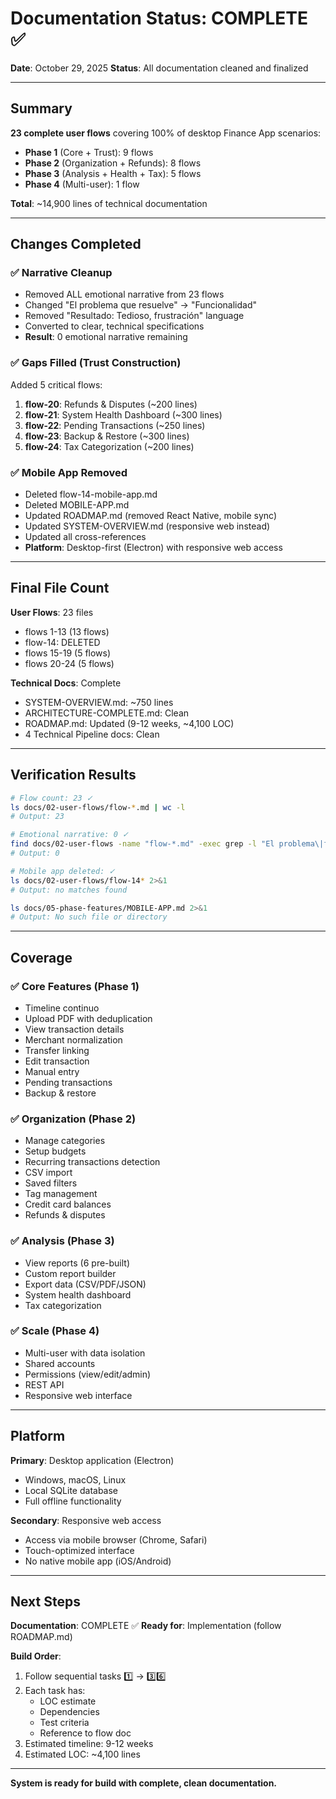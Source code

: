 # Documentation Status: COMPLETE ✅

**Date**: October 29, 2025
**Status**: All documentation cleaned and finalized

---

## Summary

**23 complete user flows** covering 100% of desktop Finance App scenarios:
- **Phase 1** (Core + Trust): 9 flows
- **Phase 2** (Organization + Refunds): 8 flows  
- **Phase 3** (Analysis + Health + Tax): 5 flows
- **Phase 4** (Multi-user): 1 flow

**Total**: ~14,900 lines of technical documentation

---

## Changes Completed

### ✅ Narrative Cleanup
- Removed ALL emotional narrative from 23 flows
- Changed "El problema que resuelve" → "Funcionalidad"
- Removed "Resultado: Tedioso, frustración" language
- Converted to clear, technical specifications
- **Result**: 0 emotional narrative remaining

### ✅ Gaps Filled (Trust Construction)
Added 5 critical flows:
1. **flow-20**: Refunds & Disputes (~200 lines)
2. **flow-21**: System Health Dashboard (~300 lines)
3. **flow-22**: Pending Transactions (~250 lines)
4. **flow-23**: Backup & Restore (~300 lines)
5. **flow-24**: Tax Categorization (~200 lines)

### ✅ Mobile App Removed
- Deleted flow-14-mobile-app.md
- Deleted MOBILE-APP.md
- Updated ROADMAP.md (removed React Native, mobile sync)
- Updated SYSTEM-OVERVIEW.md (responsive web instead)
- Updated all cross-references
- **Platform**: Desktop-first (Electron) with responsive web access

---

## Final File Count

**User Flows**: 23 files
- flows 1-13 (13 flows)
- flow-14: DELETED
- flows 15-19 (5 flows)
- flows 20-24 (5 flows)

**Technical Docs**: Complete
- SYSTEM-OVERVIEW.md: ~750 lines
- ARCHITECTURE-COMPLETE.md: Clean
- ROADMAP.md: Updated (9-12 weeks, ~4,100 LOC)
- 4 Technical Pipeline docs: Clean

---

## Verification Results

```bash
# Flow count: 23 ✓
ls docs/02-user-flows/flow-*.md | wc -l
# Output: 23

# Emotional narrative: 0 ✓
find docs/02-user-flows -name "flow-*.md" -exec grep -l "El problema\|frustrad" {} \; | wc -l
# Output: 0

# Mobile app deleted: ✓
ls docs/02-user-flows/flow-14* 2>&1
# Output: no matches found

ls docs/05-phase-features/MOBILE-APP.md 2>&1
# Output: No such file or directory
```

---

## Coverage

### ✅ Core Features (Phase 1)
- Timeline continuo
- Upload PDF with deduplication
- View transaction details
- Merchant normalization
- Transfer linking
- Edit transaction
- Manual entry
- Pending transactions
- Backup & restore

### ✅ Organization (Phase 2)
- Manage categories
- Setup budgets
- Recurring transactions detection
- CSV import
- Saved filters
- Tag management
- Credit card balances
- Refunds & disputes

### ✅ Analysis (Phase 3)
- View reports (6 pre-built)
- Custom report builder
- Export data (CSV/PDF/JSON)
- System health dashboard
- Tax categorization

### ✅ Scale (Phase 4)
- Multi-user with data isolation
- Shared accounts
- Permissions (view/edit/admin)
- REST API
- Responsive web interface

---

## Platform

**Primary**: Desktop application (Electron)
- Windows, macOS, Linux
- Local SQLite database
- Full offline functionality

**Secondary**: Responsive web access
- Access via mobile browser (Chrome, Safari)
- Touch-optimized interface
- No native mobile app (iOS/Android)

---

## Next Steps

**Documentation**: COMPLETE ✅
**Ready for**: Implementation (follow ROADMAP.md)

**Build Order**:
1. Follow sequential tasks 1️⃣ → 3️⃣6️⃣
2. Each task has:
   - LOC estimate
   - Dependencies
   - Test criteria
   - Reference to flow doc
3. Estimated timeline: 9-12 weeks
4. Estimated LOC: ~4,100 lines

---

**System is ready for build with complete, clean documentation.**
